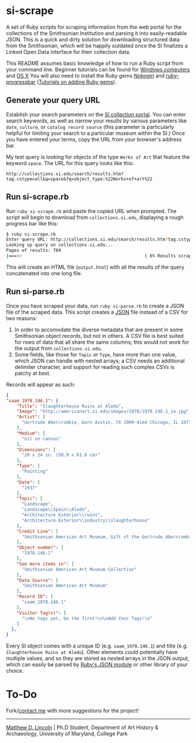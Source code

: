 # si-scrape

A set of Ruby scripts for scraping information from the web portal for the collections of the Smithsonian Institution and parsing it into easily-readable JSON. This is a quick and dirty solution for downloading structured data from the Smithsonian, which will be happily outdated once the SI finalizes a Linked Open Data interface for their collection data.

This README assumes basic knowledge of how to run a Ruby script from your command line. Beginner tutorials can be found for [Windows computers](http://www.editrocket.com/articles/ruby_windows.html) and [OS X](http://www.editrocket.com/articles/ruby_mac_os_x.html) You will also need to install the Ruby gems [Nokogiri](http://nokogiri.org/) and [ruby-progressbar](http://rubygems.org/gems/ruby-progressbar) ([Tutorials on adding Ruby gems](http://www.ruby-lang.org/en/libraries/)).

## Generate your query URL

Establish your search parameters on the [SI collection portal](http://collections.si.edu/search/results.htm?q=). You can enter search keywords, as well as narrow your results by various parameters like `date`, `culture`, or `catalog record source` (this parameter is particularly helpful for limiting your search to a particular museum within the SI.) Once you have entered your terms, copy the URL from your browser's address bar.

My test query is looking for objects of the type `Works of Art` that feature the keyword `space`. The URL for this query looks like this:

	http://collections.si.edu/search/results.htm?tag.cstype=all&q=space&fq=object_type:%22Works+of+art%22

## Run si-scrape.rb

Run `ruby si-scrape.rb` and paste the copied URL when prompted. The script will begin to download from `collections.si.edu`, displaying a rough progress bar like this:

````bash
$ ruby si-scrape.rb 
Enter query URL: http://collections.si.edu/search/results.htm?tag.cstype=all&fq=object_type%3A%22Works+of+art%22
Looking up query on collections.si.edu...
Pages of results: 704
|===>>                                               | 6% Results scraped
````
This will create an HTML file (`output.html`) with all the results of the query concatenated into one long file.

## Run si-parse.rb

Once you have scraped your data, run `ruby si-parse.rb` to create a JSON file of the scraped data. This script creates a [JSON](http://json.org) file instead of a CSV for two reasons:

1. In order to accomodate the diverse metadata that are present in some Smithsonian object records, but not in others. A CSV file is best suited for rows of data that all share the same columns; this would not work for the output from `collections.si.edu`.
2. Some fields, like those for `Topic` or `Type`, have more than one value, which JSON can handle with nested arrays; a CSV needs an additional delimiter character, and support for reading such complex CSVs is patchy at best.

Records will appear as such:

````json
{
"saam_1978.146.1": {
    "Title": "Slaughterhouse Ruins at Aledo",
    "Image": "http://americanart.si.edu/images/1978/1978.146.1_1a.jpg",
    "Artist": [
      "Gertrude Abercrombie, born Austin, TX 1909-died Chicago, IL 1977"
    ],
    "Medium": [
      "oil on canvas"
    ],
    "Dimensions": [
      "20 x 24 in. (50.9 x 61.0 cm)"
    ],
    "Type": [
      "Painting"
    ],
    "Date": [
      "1937"
    ],
    "Topic": [
      "Landscape",
      "Landscape\\Spain\\Aledo",
      "Architecture Exterior\\ruins",
      "Architecture Exterior\\industry\\slaughterhouse"
    ],
    "Credit Line": [
      "Smithsonian American Art Museum, Gift of the Gertrude Abercrombie Trust"
    ],
    "Object number": [
      "1978.146.1"
    ],
    "See more items in": [
      "Smithsonian American Art Museum Collection"
    ],
    "Data Source": [
      "Smithsonian American Art Museum"
    ],
    "Record ID": [
      "saam_1978.146.1"
    ],
    "Visitor Tag(s)": [
      "\nNo tags yet, be the first!\n\nAdd Your Tags!\n"
    ]
  },
}
````

Every SI object comes with a unique ID (e.g. `saam_1978.146.1`) and title (e.g. `Slaughterhouse Ruins at Aledo`). Other elements could potentially have multiple values, and so they are stored as nested arrays in the JSON output, which can easily be parsed by [Ruby's JSON module](http://www.ruby-doc.org/stdlib-2.0/libdoc/json/rdoc/JSON.html) or other library of your choice.

# To-Do

Fork/[contact me](http://matthewlincoln.net/about) with more suggestions for the project!

***

[Matthew D. Lincoln](http://matthewlincoln.net) | Ph.D Student, Department of Art History & Archaeology, University of Maryland, College Park
